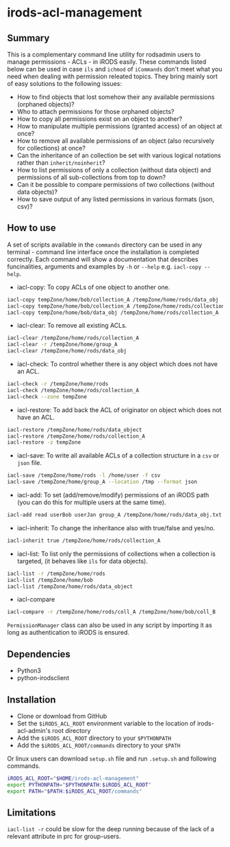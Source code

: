 # irods-acl-management

## Summary
This is a complementary command line utility for rodsadmin users to manage permissions - ACLs - in iRODS easily. These commands listed below can be used in case `ils` and `ichmod` of `iCommands` don't meet what you need when dealing with permission releated topics. They bring mainly sort of easy solutions to the following issues:

- How to find objects that lost somehow their any available permissions (orphaned objects)?
- Who to attach permissions for those orphaned objects?
- How to copy all permissions exist on an object to another?
- How to manipulate multiple permissions (granted access) of an object at once?
- How to remove all available permissions of an object (also recursively for collections) at once?
- Can the inheritance of an collection be set with various logical notations rather than `inherit/noinherit`?
- How to list permissions of only a collection (without data object) and permissions of all sub-collections from top to down?
- Can it be possible to compare permissions of two collections (without data objects)?
- How to save output of any listed permissions in various formats (json, csv)?


## How to use
A set of scripts available in the `commands` directory can be used in any terminal - command line interface once the installation is completed correctly. Each command will show a documentation that describes funcinalities, arguments and examples by `-h` or `--help` e.g. `iacl-copy --help`. 


- iacl-copy: To copy ACLs of one object to another one.

``` bash
iacl-copy tempZone/home/bob/collection_A /tempZone/home/rods/data_obj
iacl-copy tempZone/home/bob/collection_A /tempZone/home/rods/collection_A
iacl-copy tempZone/home/bob/data_obj /tempZone/home/rods/collection_A
```

- iacl-clear: To remove all existing ACLs.

``` bash
iacl-clear /tempZone/home/rods/collection_A
iacl-clear -r /tempZone/home/group_A
iacl-clear /tempZone/home/rods/data_obj
```

- iacl-check: To control whether there is any object which does not have an ACL.

``` bash
iacl-check -r /tempZone/home/rods
iacl-check /tempZone/home/rods/collection_A
iacl-check --zone tempZone
```

- iacl-restore: To add back the ACL of originator on object which does not have an ACL.

``` bash
iacl-restore /tempZone/home/rods/data_object
iacl-restore /tempZone/home/rods/collection_A
iacl-restore -z tempZone
```

- iacl-save: To write all available ACLs of a collection structure in a `csv` or `json` file.

``` bash
iacl-save /tempZone/home/rods -l /home/user -f csv
iacl-save /tempZone/home/group_A --location /tmp --format json
```

- iacl-add: To set (add/remove/modify) permissions of an iRODS path (you can do this for multiple users at the same time).

``` bash
iacl-add read userBob userJan group_A /tempZone/home/rods/data_obj.txt
```

- iacl-inherit: To change the inheritance also with true/false and yes/no. 

``` bash
iacl-inherit true /tempZone/home/rods/collection_A
```

- iacl-list: To list only the permissions of collections when a collection is targeted, (it behaves like `ils` for data objects).

``` bash
iacl-list -r /tempZone/home/rods 
iacl-list /tempZone/home/bob
iacl-list /tempZone/home/rods/data_object
```

- iacl-compare

``` bash
iacl-compare -r /tempZone/home/rods/coll_A /tempZone/home/bob/coll_B
```

`PermissionManager` class can also be used in any script by importing it as long as authentication to iRODS is ensured.

## Dependencies

- Python3
- python-irodsclient

## Installation

- Clone or download from GitHub
- Set the `$iRODS_ACL_ROOT` environment variable to the location of
  irods-acl-admin's root directory
- Add the `$iRODS_ACL_ROOT` directory to your `$PYTHONPATH`
- Add the `$iRODS_ACL_ROOT/commands` directory to your `$PATH`

Or linux users can download `setup.sh` file and run `.setup.sh` and following commands.

``` bash
iRODS_ACL_ROOT="$HOME/irods-acl-management"
export PYTHONPATH="$PYTHONPATH:$iRODS_ACL_ROOT"
export PATH="$PATH:$iRODS_ACL_ROOT/commands"
```

## Limitations

`iacl-list -r` could be slow for the deep running because of the lack of a relevant attribute in prc for group-users.